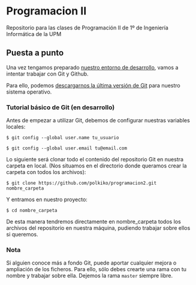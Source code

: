# Programacion II
Repositorio para las clases de Programación II de 1º de Ingeniería Informática de la UPM


## Puesta a punto
Una vez tengamos preparado [nuestro entorno de desarrollo](https://github.com/aherranz/p2/blob/master/aherranz_p2_01-transpas-en_marcha.pdf), vamos a intentar
trabajar con Git y Github.

Para ello, podemos [descargarnos la última versión de Git](https://git-scm.com/downloads) para nuestro sistema operativo.

### Tutorial básico de Git (en desarrollo)

Antes de empezar a utilizar Git, debemos de configurar nuestras variables locales:

`$ git config --global user.name tu_usuario`

`$ git config --global user.email tu@email.com`


Lo siguiente será clonar todo el contenido del repositorio Git en nuestra carpeta en local. (Nos situamos en el directorio donde queramos crear la carpeta con todos los archivos):

`$ git clone https://github.com/polkiko/programacion2.git nombre_carpeta`

Y entramos en nuestro proyecto:

`$ cd nombre_carpeta`

De esta manera tendremos directamente en nombre_carpeta todos los archivos del repositorio en nuestra máquina, pudiendo trabajar sobre ellos si queremos.

### Nota
Si alguien conoce más a fondo Git, puede aportar cualquier mejora o ampliación de los ficheros. Para ello, sólo debes crearte una rama con tu nombre y trabajar sobre ella. Dejemos la rama `master` siempre libre.
